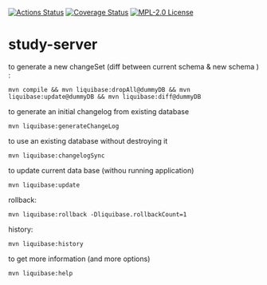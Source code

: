[![Actions Status](https://github.com/gridsuite/study-server/workflows/CI/badge.svg)](https://github.com/gridsuite/study-server/actions)
[![Coverage Status](https://sonarcloud.io/api/project_badges/measure?project=org.gridsuite%3Astudy-server&metric=coverage)](https://sonarcloud.io/component_measures?id=org.gridsuite%3Astudy-server&metric=coverage)
[![MPL-2.0 License](https://img.shields.io/badge/license-MPL_2.0-blue.svg)](https://www.mozilla.org/en-US/MPL/2.0/)
# study-server

to generate a new changeSet (diff between current schema & new schema ) :
```
mvn compile && mvn liquibase:dropAll@dummyDB && mvn liquibase:update@dummyDB && mvn liquibase:diff@dummyDB
```
to generate an initial changelog from existing database
```
mvn liquibase:generateChangeLog
```
to use an existing  database without destroying it
```
mvn liquibase:changelogSync
```

to update current data base (withou running application)
```
mvn liquibase:update
```

rollback:
```
mvn liquibase:rollback -Dliquibase.rollbackCount=1
```
history:
```
mvn liquibase:history
```
to get more information (and more options)
```
mvn liquibase:help
```